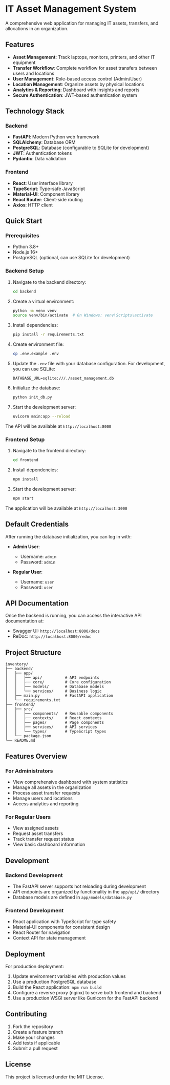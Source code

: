 # IT Asset Management System

A comprehensive web application for managing IT assets, transfers, and allocations in an organization.

## Features

- **Asset Management**: Track laptops, monitors, printers, and other IT equipment
- **Transfer Workflow**: Complete workflow for asset transfers between users and locations
- **User Management**: Role-based access control (Admin/User)
- **Location Management**: Organize assets by physical locations
- **Analytics & Reporting**: Dashboard with insights and reports
- **Secure Authentication**: JWT-based authentication system

## Technology Stack

### Backend
- **FastAPI**: Modern Python web framework
- **SQLAlchemy**: Database ORM
- **PostgreSQL**: Database (configurable to SQLite for development)
- **JWT**: Authentication tokens
- **Pydantic**: Data validation

### Frontend
- **React**: User interface library
- **TypeScript**: Type-safe JavaScript
- **Material-UI**: Component library
- **React Router**: Client-side routing
- **Axios**: HTTP client

## Quick Start

### Prerequisites
- Python 3.8+
- Node.js 16+
- PostgreSQL (optional, can use SQLite for development)

### Backend Setup

1. Navigate to the backend directory:
   ```bash
   cd backend
   ```

2. Create a virtual environment:
   ```bash
   python -m venv venv
   source venv/bin/activate  # On Windows: venv\Scripts\activate
   ```

3. Install dependencies:
   ```bash
   pip install -r requirements.txt
   ```

4. Create environment file:
   ```bash
   cp .env.example .env
   ```

5. Update the `.env` file with your database configuration. For development, you can use SQLite:
   ```
   DATABASE_URL=sqlite:///./asset_management.db
   ```

6. Initialize the database:
   ```bash
   python init_db.py
   ```

7. Start the development server:
   ```bash
   uvicorn main:app --reload
   ```

The API will be available at `http://localhost:8000`

### Frontend Setup

1. Navigate to the frontend directory:
   ```bash
   cd frontend
   ```

2. Install dependencies:
   ```bash
   npm install
   ```

3. Start the development server:
   ```bash
   npm start
   ```

The application will be available at `http://localhost:3000`

## Default Credentials

After running the database initialization, you can log in with:

- **Admin User**: 
  - Username: `admin`
  - Password: `admin`

- **Regular User**:
  - Username: `user`
  - Password: `user`

## API Documentation

Once the backend is running, you can access the interactive API documentation at:
- Swagger UI: `http://localhost:8000/docs`
- ReDoc: `http://localhost:8000/redoc`

## Project Structure

```
inventory/
├── backend/
│   ├── app/
│   │   ├── api/          # API endpoints
│   │   ├── core/         # Core configuration
│   │   ├── models/       # Database models
│   │   └── services/     # Business logic
│   ├── main.py           # FastAPI application
│   └── requirements.txt
├── frontend/
│   ├── src/
│   │   ├── components/   # Reusable components
│   │   ├── contexts/     # React contexts
│   │   ├── pages/        # Page components
│   │   ├── services/     # API services
│   │   └── types/        # TypeScript types
│   └── package.json
└── README.md
```

## Features Overview

### For Administrators
- View comprehensive dashboard with system statistics
- Manage all assets in the organization
- Process asset transfer requests
- Manage users and locations
- Access analytics and reporting

### For Regular Users
- View assigned assets
- Request asset transfers
- Track transfer request status
- View basic dashboard information

## Development

### Backend Development
- The FastAPI server supports hot reloading during development
- API endpoints are organized by functionality in the `app/api/` directory
- Database models are defined in `app/models/database.py`

### Frontend Development
- React application with TypeScript for type safety
- Material-UI components for consistent design
- React Router for navigation
- Context API for state management

## Deployment

For production deployment:

1. Update environment variables with production values
2. Use a production PostgreSQL database
3. Build the React application: `npm run build`
4. Configure a reverse proxy (nginx) to serve both frontend and backend
5. Use a production WSGI server like Gunicorn for the FastAPI backend

## Contributing

1. Fork the repository
2. Create a feature branch
3. Make your changes
4. Add tests if applicable
5. Submit a pull request

## License

This project is licensed under the MIT License.
